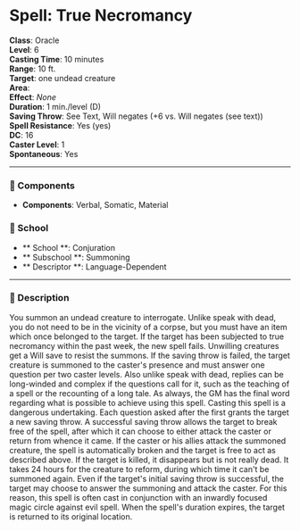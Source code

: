 
# Spell: True Necromancy
**Class**: Oracle  
**Level**: 6  
**Casting Time**: 10 minutes  
**Range**: 10 ft.  
**Target**: one undead creature  
**Area**:   
**Effect**: _None_  
**Duration**: 1 min./level (D)  
**Saving Throw**: See Text, Will negates (+6 vs. Will negates (see text))  
**Spell Resistance**: Yes (yes)  
**DC**: 16  
**Caster Level**: 1  
**Spontaneous**: Yes

---

### 🔮 Components
- **Components**: Verbal, Somatic, Material

### 🏫 School
- ** School **: Conjuration
- ** Subschool **: Summoning
- ** Descriptor **: Language-Dependent
---

### 📜 Description
You summon an undead creature to interrogate. Unlike speak with dead, you do not need to be in the vicinity of a corpse, but you must have an item which once belonged to the target. If the target has been subjected to true necromancy within the past week, the new spell fails. Unwilling creatures get a Will save to resist the summons. If the saving throw is failed, the target creature is summoned to the caster's presence and must answer one question per two caster levels. Also unlike speak with dead, replies can be long-winded and complex if the questions call for it, such as the teaching of a spell or the recounting of a long tale. As always, the GM has the final word regarding what is possible to achieve using this spell. Casting this spell is a dangerous undertaking. Each question asked after the first grants the target a new saving throw. A successful saving throw allows the target to break free of the spell, after which it can choose to either attack the caster or return from whence it came. If the caster or his allies attack the summoned creature, the spell is automatically broken and the target is free to act as described above. If the target is killed, it disappears but is not really dead. It takes 24 hours for the creature to reform, during which time it can't be summoned again. Even if the target's initial saving throw is successful, the target may choose to answer the summoning and attack the caster. For this reason, this spell is often cast in conjunction with an inwardly focused magic circle against evil spell. When the spell's duration expires, the target is returned to its original location.
